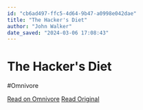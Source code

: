 ```yaml
---
id: "cb6ad497-ffc5-4d64-9b47-a0998e042dae"
title: "The Hacker's Diet"
author: "John Walker"
date_saved: "2024-03-06 17:08:43"
---
```


# The Hacker's Diet
#Omnivore

[Read on Omnivore](https://omnivore.app/me/the-hacker-s-diet-18e14bd216d)
[Read Original](https://www.fourmilab.ch/hackdiet/)


